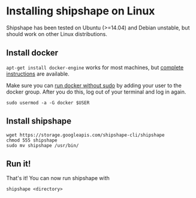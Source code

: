 <!--
// Copyright 2015 Google Inc. All rights reserved.
//
// Licensed under the Apache License, Version 2.0 (the "License");
// you may not use this file except in compliance with the License.
// You may obtain a copy of the License at
//
//   http://www.apache.org/licenses/LICENSE-2.0
//
// Unless required by applicable law or agreed to in writing, software
// distributed under the License is distributed on an "AS IS" BASIS,
// WITHOUT WARRANTIES OR CONDITIONS OF ANY KIND, either express or implied.
// See the License for the specific language governing permissions and
// limitations under the License.
-->

# Installing shipshape on Linux

Shipshape has been tested on Ubuntu (>=14.04) and Debian unstable, but should work on other Linux distributions.

## Install docker

`apt-get install docker-engine` works for most machines, but [complete
  instructions](https://docs.docker.com/installation) are available.

Make sure you can [run docker without sudo](https://docs.docker.com/articles/basics) by adding your user to the docker group. After you do this, log out of your terminal and log in again.

    sudo usermod -a -G docker $USER

## Install shipshape

    wget https://storage.googleapis.com/shipshape-cli/shipshape
    chmod 555 shipshape
    sudo mv shipshape /usr/bin/

## Run it!

That's it! You can now run shipshape with

    shipshape <directory>
